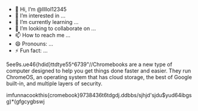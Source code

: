 - 👋 Hi, I’m @llllol12345
- 👀 I’m interested in ...
- 🌱 I’m currently learning ...
- 💞️ I’m looking to collaborate on ...
- 📫 How to reach me ...
- 😄 Pronouns: ...
- ⚡ Fun fact: ...

5ee9s.ue46{hdid}ttdtye55^6739"//Chromebooks are a new type of computer designed to help you get things done faster and easier. They run ChromeOS, an operating system that has cloud storage, the best of Google built-in, and multiple layers of security.

imfunnacookthis{cromebook}9738436t6tdgdj.ddbbs/sjhjd'sjdu$yud64ibgsg)*(gfgcygbswj

<!---
llllol12345/llllol12345 is a ✨ special ✨ repository because its `README.md` (this file) appears on your GitHub profile.
You can click the Preview link to take a look at your changes.
--->

